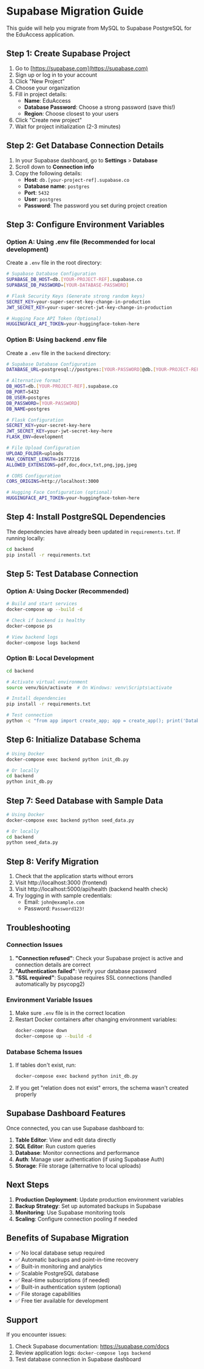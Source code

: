 # Supabase Migration Guide

This guide will help you migrate from MySQL to Supabase PostgreSQL for the EduAccess application.

## Step 1: Create Supabase Project

1. Go to [https://supabase.com](https://supabase.com)
2. Sign up or log in to your account
3. Click "New Project"
4. Choose your organization
5. Fill in project details:
   - **Name**: EduAccess
   - **Database Password**: Choose a strong password (save this!)
   - **Region**: Choose closest to your users
6. Click "Create new project"
7. Wait for project initialization (2-3 minutes)

## Step 2: Get Database Connection Details

1. In your Supabase dashboard, go to **Settings** > **Database**
2. Scroll down to **Connection info**
3. Copy the following details:
   - **Host**: `db.[your-project-ref].supabase.co`
   - **Database name**: `postgres`
   - **Port**: `5432`
   - **User**: `postgres`
   - **Password**: The password you set during project creation

## Step 3: Configure Environment Variables

### Option A: Using .env file (Recommended for local development)

Create a `.env` file in the root directory:

```bash
# Supabase Database Configuration
SUPABASE_DB_HOST=db.[YOUR-PROJECT-REF].supabase.co
SUPABASE_DB_PASSWORD=[YOUR-DATABASE-PASSWORD]

# Flask Security Keys (Generate strong random keys)
SECRET_KEY=your-super-secret-key-change-in-production
JWT_SECRET_KEY=your-super-secret-jwt-key-change-in-production

# Hugging Face API Token (Optional)
HUGGINGFACE_API_TOKEN=your-huggingface-token-here
```

### Option B: Using backend .env file

Create a `.env` file in the `backend` directory:

```bash
# Supabase Database Configuration
DATABASE_URL=postgresql://postgres:[YOUR-PASSWORD]@db.[YOUR-PROJECT-REF].supabase.co:5432/postgres

# Alternative format
DB_HOST=db.[YOUR-PROJECT-REF].supabase.co
DB_PORT=5432
DB_USER=postgres
DB_PASSWORD=[YOUR-PASSWORD]
DB_NAME=postgres

# Flask Configuration
SECRET_KEY=your-secret-key-here
JWT_SECRET_KEY=your-jwt-secret-key-here
FLASK_ENV=development

# File Upload Configuration
UPLOAD_FOLDER=uploads
MAX_CONTENT_LENGTH=16777216
ALLOWED_EXTENSIONS=pdf,doc,docx,txt,png,jpg,jpeg

# CORS Configuration
CORS_ORIGINS=http://localhost:3000

# Hugging Face Configuration (optional)
HUGGINGFACE_API_TOKEN=your-huggingface-token-here
```

## Step 4: Install PostgreSQL Dependencies

The dependencies have already been updated in `requirements.txt`. If running locally:

```bash
cd backend
pip install -r requirements.txt
```

## Step 5: Test Database Connection

### Option A: Using Docker (Recommended)

```bash
# Build and start services
docker-compose up --build -d

# Check if backend is healthy
docker-compose ps

# View backend logs
docker-compose logs backend
```

### Option B: Local Development

```bash
cd backend

# Activate virtual environment
source venv/bin/activate  # On Windows: venv\Scripts\activate

# Install dependencies
pip install -r requirements.txt

# Test connection
python -c "from app import create_app; app = create_app(); print('Database connection successful!')"
```

## Step 6: Initialize Database Schema

```bash
# Using Docker
docker-compose exec backend python init_db.py

# Or locally
cd backend
python init_db.py
```

## Step 7: Seed Database with Sample Data

```bash
# Using Docker
docker-compose exec backend python seed_data.py

# Or locally
cd backend
python seed_data.py
```

## Step 8: Verify Migration

1. Check that the application starts without errors
2. Visit http://localhost:3000 (frontend)
3. Visit http://localhost:5000/api/health (backend health check)
4. Try logging in with sample credentials:
   - Email: `john@example.com`
   - Password: `Password123!`

## Troubleshooting

### Connection Issues

1. **"Connection refused"**: Check your Supabase project is active and connection details are correct
2. **"Authentication failed"**: Verify your database password
3. **"SSL required"**: Supabase requires SSL connections (handled automatically by psycopg2)

### Environment Variable Issues

1. Make sure `.env` file is in the correct location
2. Restart Docker containers after changing environment variables:
   ```bash
   docker-compose down
   docker-compose up --build -d
   ```

### Database Schema Issues

1. If tables don't exist, run:
   ```bash
   docker-compose exec backend python init_db.py
   ```

2. If you get "relation does not exist" errors, the schema wasn't created properly

## Supabase Dashboard Features

Once connected, you can use Supabase dashboard to:

1. **Table Editor**: View and edit data directly
2. **SQL Editor**: Run custom queries
3. **Database**: Monitor connections and performance
4. **Auth**: Manage user authentication (if using Supabase Auth)
5. **Storage**: File storage (alternative to local uploads)

## Next Steps

1. **Production Deployment**: Update production environment variables
2. **Backup Strategy**: Set up automated backups in Supabase
3. **Monitoring**: Use Supabase monitoring tools
4. **Scaling**: Configure connection pooling if needed

## Benefits of Supabase Migration

- ✅ No local database setup required
- ✅ Automatic backups and point-in-time recovery
- ✅ Built-in monitoring and analytics
- ✅ Scalable PostgreSQL database
- ✅ Real-time subscriptions (if needed)
- ✅ Built-in authentication system (optional)
- ✅ File storage capabilities
- ✅ Free tier available for development

## Support

If you encounter issues:
1. Check Supabase documentation: https://supabase.com/docs
2. Review application logs: `docker-compose logs backend`
3. Test database connection in Supabase dashboard